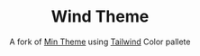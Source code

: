 <div align="center">

# Wind Theme

A fork of [Min Theme](https://github.com/misolori/min-theme) using [Tailwind](https://tailwindcss.com/docs/customizing-colors) Color pallete

</div>
